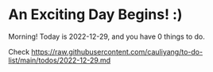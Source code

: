 # An Exciting Day Begins! :)

Morning! Today is 2022-12-29, and you have 0 things to do.

Check https://raw.githubusercontent.com/cauliyang/to-do-list/main/todos/2022-12-29.md